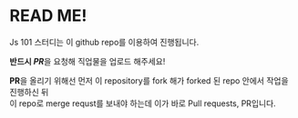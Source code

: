 <h1>READ ME!</h1>

<p>Js 101 스터디는 이 github repo를 이용하여 진행됩니다.</p>
<b>반드시 <i>PR</i></b>을 요청해 직업물을 업로드 해주세요!

<b>PR</b>을 올리기 위해선 먼저 이 repository를 fork 해가 forked 된 repo 안에서 작업을 진행하신 뒤
<br/>이 repo로 merge requst를 보내야 하는데 이가 바로 Pull requests, PR입니다.



